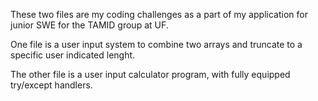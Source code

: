 These two files are my coding challenges as a part of my application for junior SWE for the TAMID group at UF.

One file is a user input system to combine two arrays and truncate to a specific user indicated lenght.

The other file is a user input calculator program, with fully equipped try/except handlers.
